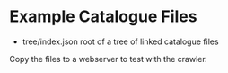 Example Catalogue Files
=======================

 * tree/index.json root of a tree of linked catalogue files

Copy the files to a webserver to test with the crawler.

